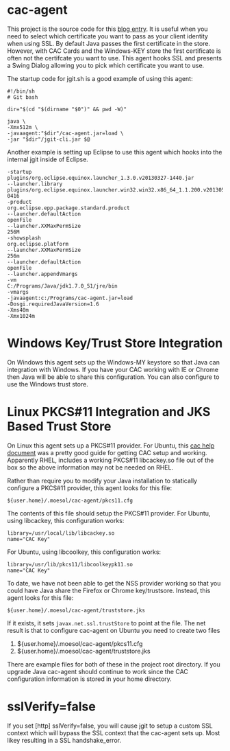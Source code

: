 # cac-agent

This project is the source code for this [blog entry][1].
It is useful when you need to select which certificate
you want to pass as your client identity when using
SSL. By default Java passes the first certificate in the
store. However, with CAC Cards and the Windows-KEY store
the first certificate is often not the certifcate you
want to use. This agent hooks SSL and presents a Swing
Dialog allowing you to pick which certificate you want
to use.

The startup code for jgit.sh is a good example of using
this agent:

	#!/bin/sh
	# Git bash
	
	dir="$(cd "$(dirname "$0")" && pwd -W)"
	
	java \
	-Xmx512m \
	-javaagent:"$dir"/cac-agent.jar=load \
	-jar "$dir"/jgit-cli.jar $@

Another example is setting up Eclipse to use this agent
which hooks into the internal jgit inside of Eclipse.

	-startup
	plugins/org.eclipse.equinox.launcher_1.3.0.v20130327-1440.jar
	--launcher.library
	plugins/org.eclipse.equinox.launcher.win32.win32.x86_64_1.1.200.v20130521-0416
	-product
	org.eclipse.epp.package.standard.product
	--launcher.defaultAction
	openFile
	--launcher.XXMaxPermSize
	256M
	-showsplash
	org.eclipse.platform
	--launcher.XXMaxPermSize
	256m
	--launcher.defaultAction
	openFile
	--launcher.appendVmargs
	-vm
	C:/Programs/Java/jdk1.7.0_51/jre/bin
	-vmargs
	-javaagent:c:/Programs/cac-agent.jar=load
	-Dosgi.requiredJavaVersion=1.6
	-Xms40m
	-Xmx1024m


# Windows Key/Trust Store Integration

On Windows this agent sets up the Windows-MY keystore so that Java can
integration with Windows. If you have your CAC working with IE or Chrome then
Java will be able to share this configuration. You can also configure to use
the Windows trust store.

# Linux PKCS#11 Integration and JKS Based Trust Store

On Linux this agent sets up a PKCS#11 provider. For Ubuntu, this [cac help document][2]
was a pretty good guide for getting CAC setup and working. Apparently RHEL,
includes a working PKCS#11 libcackey.so file out of the box so the above
information may not be needed on RHEL.

Rather than require you to modify your Java installation to statically
configure a PKCS#11 provider, this agent looks for this file:

	${user.home}/.moesol/cac-agent/pkcs11.cfg
	
The contents of this file should setup the PKCS#11 provider. For Ubuntu, using libcackey, this
configuration works:

	library=/usr/local/lib/libcackey.so
	name="CAC Key"
	
For Ubuntu, using libcoolkey, this configuration works:

	library=/usr/lib/pkcs11/libcoolkeypk11.so
	name="CAC Key"
	
To date, we have not been able to get the NSS provider working so that you
could have Java share the Firefox or Chrome key/trustsore. Instead, this
agent looks for this file:

	${user.home}/.moesol/cac-agent/truststore.jks
	
If it exists, it sets `javax.net.ssl.trustStore` to point at the file.
The net result is that to configure cac-agent on Ubuntu you need to create
two files

1. ${user.home}/.moesol/cac-agent/pkcs11.cfg
2. ${user.home}/.moesol/cac-agent/truststore.jks

There are example files for both of these in the project root directory. If you
upgrade Java cac-agent should continue to work since the CAC configuration
information is stored in your home directory.

# sslVerify=false

If you set [http] sslVerify=false, you will cause jgit to setup a custom SSL context which will bypass
the SSL context that the cac-agent sets up. Most likey resulting in a SSL handshake_error.

[1]: https://www.moesol.com/roller/rhastings/entry/inject_a_cac_identity_chooser
[2]: https://help.ubuntu.com/community/CommonAccessCard
